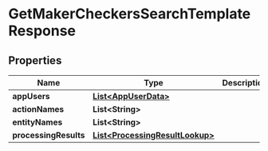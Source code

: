 # GetMakerCheckersSearchTemplateResponse

## Properties
Name | Type | Description | Notes
------------ | ------------- | ------------- | -------------
**appUsers** | [**List&lt;AppUserData&gt;**](AppUserData.md) |  |  [optional]
**actionNames** | **List&lt;String&gt;** |  |  [optional]
**entityNames** | **List&lt;String&gt;** |  |  [optional]
**processingResults** | [**List&lt;ProcessingResultLookup&gt;**](ProcessingResultLookup.md) |  |  [optional]
